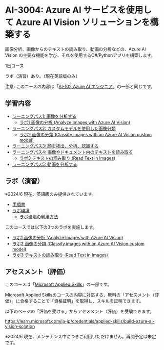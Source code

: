 # AI-3004: Azure AI サービスを使用して Azure AI Vision ソリューションを構築する

画像分析、画像からのテキストの読み取り、動画の分析などの、Azure AI Vision の主要な機能を学び、それを使用するC#/Pythonアプリを構築します。

1日コース

ラボ（演習）あり。（現在英語版のみ）

注意: このコースの内容は「[AI-102 Azure AI エンジニア](https://learn.microsoft.com/ja-jp/credentials/certifications/azure-ai-engineer/)」の一部と同じです。

## 学習内容

- [ラーニングパス1: 画像を分析する](lp01-analyze-images.md)
  - [ラボ1 画像の分析 (Analyze Images with Azure AI Vision)](https://microsoftlearning.github.io/mslearn-ai-vision/Instructions/Exercises/01-analyze-images.html)
- [ラーニングパス2: カスタムモデルを使用した画像分類](lp02-classify-images-custom-model.md)
  - [ラボ2 画像の分類 (Classify images with an Azure AI Vision custom model)](https://microsoftlearning.github.io/mslearn-ai-vision/Instructions/Exercises/02-image-classification.html)
- [ラーニングパス3: 顔を検出、分析、認識する](lp03-face.md)
- [ラーニングパス4: 画像やドキュメント内のテキストを読み取る](lp04-read-text.md)
  - [ラボ3 テキストの読み取り (Read Text in Images)](https://microsoftlearning.github.io/mslearn-ai-vision/Instructions/Exercises/05-ocr.html)
- [ラーニングパス5: 動画を分析する](lp05-analyze-video.md)

## ラボ（演習）

※2024/6 現在、英語版のみ提供されています。

- [手順書](https://microsoftlearning.github.io/mslearn-ai-vision/)
- [ラボ環境](https://esi.learnondemand.net/)
  - [ラボ環境の利用方法](../ラボ環境の利用方法.pdf)

このコースでは以下の3つのラボを実施します。
- [ラボ1 画像の分析 (Analyze Images with Azure AI Vision)](https://microsoftlearning.github.io/mslearn-ai-vision/Instructions/Exercises/01-analyze-images.html)
- [ラボ2 画像の分類 (Classify images with an Azure AI Vision custom model)](https://microsoftlearning.github.io/mslearn-ai-vision/Instructions/Exercises/02-image-classification.html)
- [ラボ3 テキストの読み取り (Read Text in Images)](https://microsoftlearning.github.io/mslearn-ai-vision/Instructions/Exercises/05-ocr.html)

## アセスメント（評価）

このコースは「[Microsoft Applied Skills](https://learn.microsoft.com/ja-jp/credentials/support/appliedskills-process-overview)」の一部です。

Microsoft Applied Skillsのコースの内容に対応する、無料の「アセスメント（評価）」に合格することで「資格証明」を取得し、スキルを証明できます。

以下のページの「評価を受ける」からアセスメント（評価）を受験できます。

https://learn.microsoft.com/ja-jp/credentials/applied-skills/build-azure-ai-vision-solution

※2024/6 現在、メンテナンス中につきご利用いただけません。再開予定は未定です。
